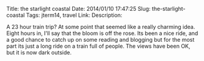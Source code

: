 Title: the starlight coastal
Date: 2014/01/10 17:47:25
Slug: the-starlight-coastal
Tags: jterm14, travel
Link: 
Description: 


A 23 hour train trip?  At some point that seemed like a really charming idea.  Eight hours in, I'll say that the bloom is off the rose.  Its been a nice ride, and a good chance to catch up on some reading and blogging but for the most part its just a long ride on a train full of people.  The views have been OK, but it is now dark outside.
